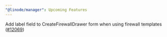 ```yaml
---
"@linode/manager": Upcoming Features
---
```


Add label field to CreateFirewallDrawer form when using firewall templates ([#12069](https://github.com/linode/manager/pull/12069))
